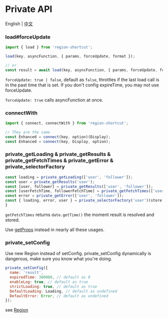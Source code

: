 # Private API

English | [中文](https://github.com/regionjs/region-core/blob/master/docs/PrivateAPI-zh_CN.md)

### load#forceUpdate

```javascript
import { load } from 'region-shortcut';

load(key, asyncFunction, { params, forceUpdate, format });

// or
const result = await load(key, asyncFunction, { params, forceUpdate, format });
```

`forceUpdate: true | false`, default as `false`, throttles if the last load call is in the past time that is set. If you don't config expireTime, you may not use forceUpdate.

`forceUpdate: true` calls asyncFunction at once.

### connectWith

```javascript
import { connect, connectWith } from 'region-shortcut';

// They are the same
const Enhanced = connect(key, option)(Display);
const Enhanced = connect(key, Display, option);
```

### private_getLoading & private_getResults & private_getFetchTimes & private_getError & private_selectorFactory

```javascript
const loading = private_getLoading(['user', 'follower']);
const user = private_getResults('user');
const [user, follower] = private_getResults(['user', 'follower']);
const [userFetchTime, followerFetchTime] = private_getFetchTimes(['user', 'follower']);
const error = private_getError(['user', 'follower']);
const { loading, error, user } = private_selectorFactory('user')(store.getState());
}
```

`getFetchTimes` returns `date.getTime()` the moment result is resolved and stored.

Use [getProps](https://github.com/regionjs/region-core/blob/master/docs/Document.md#getProps) instead in nearly all these usages.

### private_setConfig

Use new Region instead of setConfig. private_setConfig dynamically is dangerous, make sure you know what you're doing.

```javascript
private_setConfig({
  name: 'result',
  expiredTime: 300000, // default as 0
  enableLog: true, // default as true
  strictLoading: true, // default as true
  DefaultLoading: Loading, // default as undefined
  DefaultError: Error, // default as undefined
});
```

see [Region](https://github.com/regionjs/region-core/blob/master/docs/Document.md#Region)
